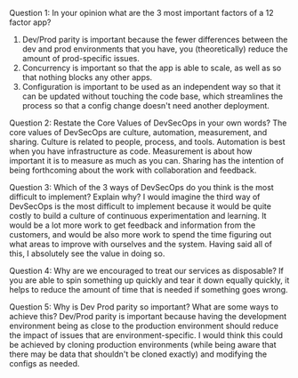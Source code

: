 Question 1: In your opinion what are the 3 most important factors of a 12 factor app?
1. Dev/Prod parity is important because the fewer differences between the dev and prod environments that you have, you (theoretically) reduce the amount of prod-specific issues.
2. Concurrency is important so that the app is able to scale, as well as so that nothing blocks any other apps.
3. Configuration is important to be used as an independent way so that it can be updated without touching the code base, which streamlines the process so that a config change doesn't need another deployment.


Question 2: Restate the Core Values of DevSecOps in your own words?
The core values of DevSecOps are culture, automation, measurement, and sharing.
Culture is related to people, process, and tools.
Automation is best when you have infrastructure as code.
Measurement is about how important it is to measure as much as you can.
Sharing has the intention of being forthcoming about the work with collaboration and feedback.


Question 3: Which of the 3 ways of DevSecOps do you think is the most difficult to implement? Explain why?
I would imagine the third way of DevSecOps is the most difficult to implement because it would be quite costly to build a culture of continuous experimentation and learning.  It would be a lot more work to get feedback and information from the customers, and would be also more work to spend the time figuring out what areas to improve with ourselves and the system.  Having said all of this, I absolutely see the value in doing so.


Question 4: Why are we encouraged to treat our services as disposable?
If you are able to spin something up quickly and tear it down equally quickly, it helps to reduce the amount of time that is needed if something goes wrong.


Question 5: Why is Dev Prod parity so important? What are some ways to achieve this?
Dev/Prod parity is important because having the development environment being as close to the production environment should reduce the impact of issues that are environment-specific.  I would think this could be achieved by cloning production environments (while being aware that there may be data that shouldn't be cloned exactly) and modifying the configs as needed.
